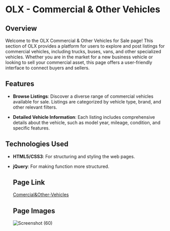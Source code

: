 # OLX - Commercial & Other Vehicles 

## Overview

Welcome to the OLX Commercial & Other Vehicles for Sale page! This section of OLX provides a platform for users to explore and post listings for commercial vehicles, including trucks, buses, vans, and other specialized vehicles. Whether you are in the market for a new business vehicle or looking to sell your commercial asset, this page offers a user-friendly interface to connect buyers and sellers.

## Features

- **Browse Listings**: Discover a diverse range of commercial vehicles available for sale. Listings are categorized by vehicle type, brand, and other relevant filters.

- **Detailed Vehicle Information**: Each listing includes comprehensive details about the vehicle, such as model year, mileage, condition, and specific features.

## Technologies Used

- **HTML5/CSS3**: For structuring and styling the web pages.

- **jQuery**: For making function more structured.

  ## Page Link

   [Comercial&Other-Vehicles](https://olx-clone-5ba355.netlify.app/commercial/commercial)

  ## Page Images

  ![Screenshot (60)](https://github.com/abhikainthla/OLX-Clone/assets/105478999/63cd1167-c838-4acd-9cd9-2c30fce339f4)
